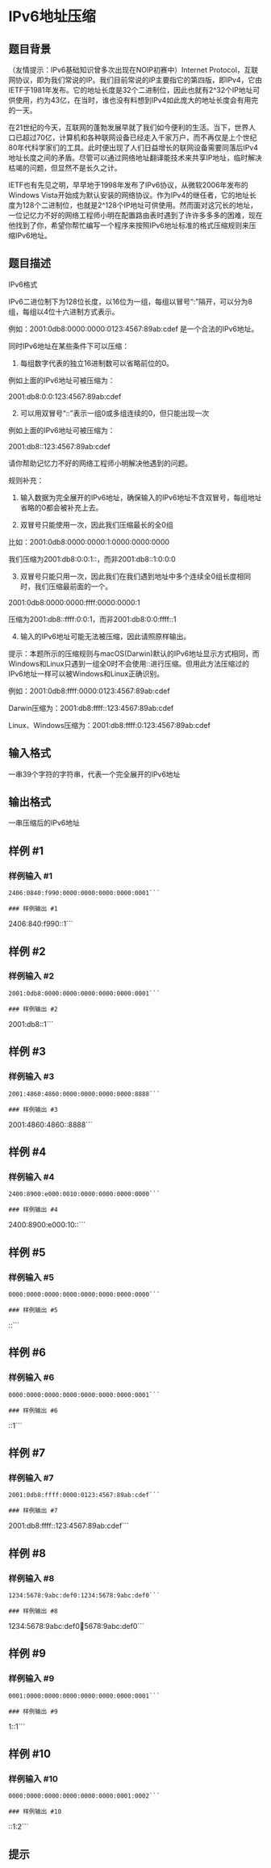 # IPv6地址压缩

## 题目背景

（友情提示：IPv6基础知识曾多次出现在NOIP初赛中）Internet Protocol，互联网协议，即为我们常说的IP。我们目前常说的IP主要指它的第四版，即IPv4，它由IETF于1981年发布。它的地址长度是32个二进制位，因此也就有2^32个IP地址可供使用，约为43亿，在当时，谁也没有料想到IPv4如此庞大的地址长度会有用完的一天。

在21世纪的今天，互联网的蓬勃发展早就了我们如今便利的生活。当下，世界人口已超过70亿，计算机和各种联网设备已经走入千家万户，而不再仅是上个世纪80年代科学家们的工具。此时便出现了人们日益增长的联网设备需要同落后IPv4地址长度之间的矛盾。尽管可以通过网络地址翻译能技术来共享IP地址，临时解决枯竭的问题，但显然不是长久之计。

IETF也有先见之明，早早地于1998年发布了IPv6协议，从微软2006年发布的Windows Vista开始成为默认安装的网络协议。作为IPv4的继任者，它的地址长度为128个二进制位，也就是2^128个IP地址可供使用。然而面对这冗长的地址，一位记忆力不好的网络工程师小明在配置路由表时遇到了许许多多多的困难，现在他找到了你，希望你帮忙编写一个程序来按照IPv6地址标准的格式压缩规则来压缩IPv6地址。


## 题目描述

IPv6格式

IPv6二进位制下为128位长度，以16位为一组，每组以冒号“:”隔开，可以分为8组，每组以4位十六进制方式表示。

例如：2001:0db8:0000:0000:0123:4567:89ab:cdef 是一个合法的IPv6地址。

同时IPv6地址在某些条件下可以压缩：

1. 每组数字代表的独立16进制数可以省略前位的0。

例如上面的IPv6地址可被压缩为：

2001:db8:0:0:123:4567:89ab:cdef

2. 可以用双冒号“::”表示一组0或多组连续的0，但只能出现一次

例如上面的IPv6地址可被压缩为：

2001:db8::123:4567:89ab:cdef

请你帮助记忆力不好的网络工程师小明解决他遇到的问题。

规则补充：

1. 输入数据为完全展开的IPv6地址，确保输入的IPv6地址不含双冒号，每组地址省略的0都会被补充上去。

2. 双冒号只能使用一次，因此我们压缩最长的全0组

比如：2001:0db8:0000:0000:1:0000:0000:0000

我们压缩为2001:db8:0:0:1::，而非2001:db8::1:0:0:0

3. 双冒号只能只用一次，因此我们在我们遇到地址中多个连续全0组长度相同时，我们压缩最前面的一个。

2001:0db8:0000:0000:ffff:0000:0000:1

压缩为2001:db8::ffff:0:0:1，而非2001:db8:0:0:ffff::1

4. 输入的IPv6地址可能无法被压缩，因此请照原样输出。

提示：本题所示的压缩规则与macOS(Darwin)默认的IPv6地址显示方式相同，而Windows和Linux只遇到一组全0时不会使用::进行压缩。但用此方法压缩过的IPv6地址一样可以被Windows和Linux正确识别。

例如：2001:0db8:ffff:0000:0123:4567:89ab:cdef

Darwin压缩为：2001:db8:ffff::123:4567:89ab:cdef

Linux、Windows压缩为：2001:db8:ffff:0:123:4567:89ab:cdef


## 输入格式

一串39个字符的字符串，代表一个完全展开的IPv6地址


## 输出格式

一串压缩后的IPv6地址


## 样例 #1

### 样例输入 #1
```
2406:0840:f990:0000:0000:0000:0000:0001```

### 样例输出 #1

```
2406:840:f990::1```

## 样例 #2

### 样例输入 #2
```
2001:0db8:0000:0000:0000:0000:0000:0001```

### 样例输出 #2

```
2001:db8::1```

## 样例 #3

### 样例输入 #3
```
2001:4860:4860:0000:0000:0000:0000:8888```

### 样例输出 #3

```
2001:4860:4860::8888```

## 样例 #4

### 样例输入 #4
```
2400:8900:e000:0010:0000:0000:0000:0000```

### 样例输出 #4

```
2400:8900:e000:10::```

## 样例 #5

### 样例输入 #5
```
0000:0000:0000:0000:0000:0000:0000:0000```

### 样例输出 #5

```
::```

## 样例 #6

### 样例输入 #6
```
0000:0000:0000:0000:0000:0000:0000:0001```

### 样例输出 #6

```
::1```

## 样例 #7

### 样例输入 #7
```
2001:0db8:ffff:0000:0123:4567:89ab:cdef```

### 样例输出 #7

```
2001:db8:ffff::123:4567:89ab:cdef```

## 样例 #8

### 样例输入 #8
```
1234:5678:9abc:def0:1234:5678:9abc:def0```

### 样例输出 #8

```
1234:5678:9abc:def0:1234:5678:9abc:def0```

## 样例 #9

### 样例输入 #9
```
0001:0000:0000:0000:0000:0000:0000:0001```

### 样例输出 #9

```
1::1```

## 样例 #10

### 样例输入 #10
```
0000:0000:0000:0000:0000:0000:0001:0002```

### 样例输出 #10

```
::1:2```

## 提示


